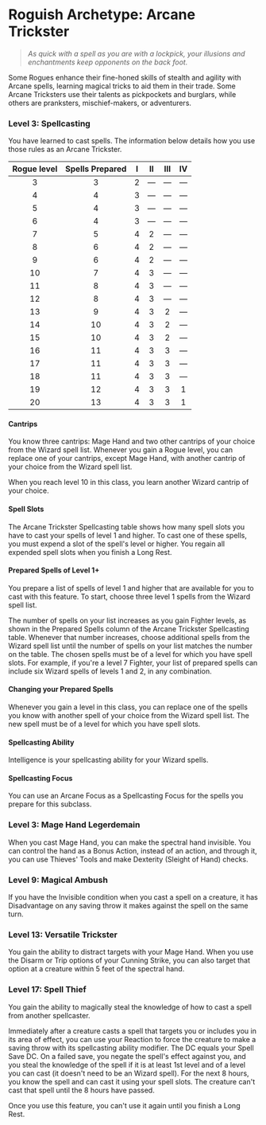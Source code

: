 # Roguish Archetype: Arcane Trickster

> *As quick with a spell as you are with a lockpick, your illusions and enchantments keep opponents on the back foot.*

Some Rogues enhance their fine-honed skills of stealth and agility with Arcane spells, learning magical tricks to aid them in their trade. Some Arcane Tricksters use their talents as pickpockets and burglars, while others are pranksters, mischief-makers, or adventurers.

### Level 3: Spellcasting

You have learned to cast spells. The information below details how you use those rules as an Arcane Trickster.

| Rogue level | Spells Prepared | I | II | III | IV |
|:---:|:---:|:---:|:---:|:---:|:---:|
| 3 | 3 | 2 | — | — | — |
| 4 | 4 | 3 | — | — | — |
| 5 | 4 | 3 | — | — | — |
| 6 | 4 | 3 | — | — | — |
| 7 | 5 | 4 | 2 | — | — |
| 8 | 6 | 4 | 2 | — | — |
| 9 | 6 | 4 | 2 | — | — |
| 10 | 7 | 4 | 3 | — | — |
| 11 | 8 | 4 | 3 | — | — |
| 12 | 8 | 4 | 3 | — | — |
| 13 | 9 | 4 | 3 | 2 | — |
| 14 | 10 | 4 | 3 | 2 | — |
| 15 | 10 | 4 | 3 | 2 | — |
| 16 | 11 | 4 | 3 | 3 | — |
| 17 | 11 | 4 | 3 | 3 | — |
| 18 | 11 | 4 | 3 | 3 | — |
| 19 | 12 | 4 | 3 | 3 | 1 |
| 20 | 13 | 4 | 3 | 3 | 1 |

#### Cantrips

You know three cantrips: Mage Hand and two other cantrips of your choice from the Wizard spell list. Whenever you gain a Rogue level, you can replace one of your cantrips, except Mage Hand, with another cantrip of your choice from the Wizard spell list.

When you reach level 10 in this class, you learn another Wizard cantrip of your choice.

#### Spell Slots

The Arcane Trickster Spellcasting table shows how many spell slots you have to cast your spells of level 1 and higher. To cast one of these spells, you must expend a slot of the spell's level or higher. You regain all expended spell slots when you finish a Long Rest.

#### Prepared Spells of Level 1+

You prepare a list of spells of level 1 and higher that are available for you to cast with this feature. To start, choose three level 1 spells from the Wizard spell list.

The number of spells on your list increases as you gain Fighter levels, as shown in the Prepared Spells column of the Arcane Trickster Spellcasting table. Whenever that number increases, choose additional spells from the Wizard spell list until the number of spells on your list matches the number on the table. The chosen spells must be of a level for which you have spell slots. For example, if you're a level 7 Fighter, your list of prepared spells can include six Wizard spells of levels 1 and 2, in any combination.

#### Changing your Prepared Spells

Whenever you gain a level in this class, you can replace one of the spells you know with another spell of your choice from the Wizard spell list. The new spell must be of a level for which you have spell slots.

#### Spellcasting Ability

Intelligence is your spellcasting ability for your Wizard spells.

#### Spellcasting Focus

You can use an Arcane Focus as a Spellcasting Focus for the spells you prepare for this subclass.

### Level 3: Mage Hand Legerdemain

When you cast Mage Hand, you can make the spectral hand invisible. You can control the hand as a Bonus Action, instead of an action, and through it, you can use Thieves' Tools and make Dexterity (Sleight of Hand) checks.

### Level 9: Magical Ambush

If you have the Invisible condition when you cast a spell on a creature, it has Disadvantage on any saving throw it makes against the spell on the same turn.

### Level 13: Versatile Trickster

You gain the ability to distract targets with your Mage Hand. When you use the Disarm or Trip options of your Cunning Strike, you can also target that option at a creature within 5 feet of the spectral hand.

### Level 17: Spell Thief

You gain the ability to magically steal the knowledge of how to cast a spell from another spellcaster.

Immediately after a creature casts a spell that targets you or includes you in its area of effect, you can use your Reaction to force the creature to make a saving throw with its spellcasting ability modifier. The DC equals your Spell Save DC. On a failed save, you negate the spell's effect against you, and you steal the knowledge of the spell if it is at least 1st level and of a level you can cast (it doesn't need to be an Wizard spell). For the next 8 hours, you know the spell and can cast it using your spell slots. The creature can't cast that spell until the 8 hours have passed.

Once you use this feature, you can't use it again until you finish a Long Rest.
